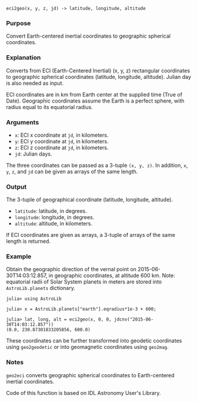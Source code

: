 ```
eci2geo(x, y, z, jd) -> latitude, longitude, altitude
```

### Purpose

Convert Earth-centered inertial coordinates to geographic spherical coordinates.

### Explanation

Converts from ECI (Earth-Centered Inertial) (x, y, z) rectangular coordinates to geographic spherical coordinates (latitude, longitude, altitude).  Julian day is also needed as input.

ECI coordinates are in km from Earth center at the supplied time (True of Date). Geographic coordinates assume the Earth is a perfect sphere, with radius equal to its equatorial radius.

### Arguments

  * `x`: ECI x coordinate at `jd`, in kilometers.
  * `y`: ECI y coordinate at `jd`, in kilometers.
  * `z`: ECI z coordinate at `jd`, in kilometers.
  * `jd`: Julian days.

The three coordinates can be passed as a 3-tuple `(x, y, z)`.  In addition, `x`, `y`, `z`, and `jd` can be given as arrays of the same length.

### Output

The 3-tuple of geographical coordinate (latitude, longitude, altitude).

  * `latitude`: latitude, in degrees.
  * `longitude`: longitude, in degrees.
  * `altitude`: altitude, in kilometers.

If ECI coordinates are given as arrays, a 3-tuple of arrays of the same length is returned.

### Example

Obtain the geographic direction of the vernal point on 2015-06-30T14:03:12.857, in geographic coordinates, at altitude 600 km.  Note: equatorial radii of Solar System planets in meters are stored into `AstroLib.planets` dictionary.

```jldoctest
julia> using AstroLib

julia> x = AstroLib.planets["earth"].eqradius*1e-3 + 600;

julia> lat, long, alt = eci2geo(x, 0, 0, jdcnv("2015-06-30T14:03:12.857"))
(0.0, 230.87301833205856, 600.0)
```

These coordinates can be further transformed into geodetic coordinates using `geo2geodetic` or into geomagnetic coordinates using `geo2mag`.

### Notes

`geo2eci` converts geographic spherical coordinates to Earth-centered inertial coordinates.

Code of this function is based on IDL Astronomy User's Library.

